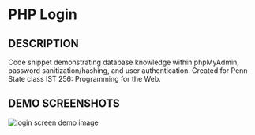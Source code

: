 # **PHP Login**

## **DESCRIPTION** 

Code snippet demonstrating database knowledge within phpMyAdmin, password sanitization/hashing, and user authentication. Created for Penn State class IST 256: Programming for the Web.



## **DEMO SCREENSHOTS** 

![login screen demo image](https://github.com/DemonVenom/PHP-Login/lab11-5_demo_.gif)

